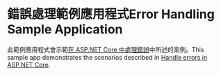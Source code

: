 # <a name="error-handling-sample-application"></a><span data-ttu-id="4ce19-101">錯誤處理範例應用程式</span><span class="sxs-lookup"><span data-stu-id="4ce19-101">Error Handling Sample Application</span></span>

<span data-ttu-id="4ce19-102">此範例應用程式會示範[在 ASP.NET Core 中處理錯誤](https://docs.microsoft.com/aspnet/core/fundamentals/error-handling)中所述的案例。</span><span class="sxs-lookup"><span data-stu-id="4ce19-102">This sample app demonstrates the scenarios described in [Handle errors in ASP.NET Core](https://docs.microsoft.com/aspnet/core/fundamentals/error-handling).</span></span>
